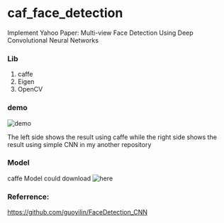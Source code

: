 # caf_face_detection
Implement Yahoo Paper: Multi-view Face Detection Using Deep Convolutional Neural Networks

### Lib
1. caffe 
2. Eigen
3. OpenCV

### demo
![demo](https://github.com/LouieYang/caf_face_detection/blob/master/demo.jpg) 

The left side shows the result using caffe while the right side shows the result using simple CNN in my another repository

### Model
caffe Model could download ![here](http://pan.baidu.com/s/1i4Qokhn)

### Referrence: 
https://github.com/guoyilin/FaceDetection_CNN

